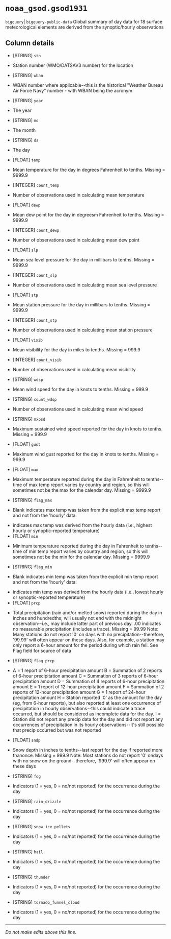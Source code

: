 # `noaa_gsod.gsod1931`
`bigquery`| `bigquery-public-data`
Global summary of day data for 18 surface meteorological elements are derived from the synoptic/hourly observations

## Column details
* [STRING]    `stn`
 - Station number (WMO/DATSAV3 number) for the location
* [STRING]    `wban`
 - WBAN number where applicable--this is the historical "Weather Bureau Air Force Navy" number - with WBAN being the acronym
* [STRING]    `year`
 - The year
* [STRING]    `mo`
 - The month
* [STRING]    `da`
 - The day
* [FLOAT]     `temp`
 - Mean temperature for the day in degrees Fahrenheit to tenths. Missing = 9999.9
* [INTEGER]   `count_temp`
 - Number of observations used in calculating mean temperature
* [FLOAT]     `dewp`
 - Mean dew point for the day in degreesm Fahrenheit to tenths.  Missing = 9999.9
* [INTEGER]   `count_dewp`
 - Number of observations used in calculating mean dew point
* [FLOAT]     `slp`
 - Mean sea level pressure for the day in millibars to tenths. Missing = 9999.9
* [INTEGER]   `count_slp`
 - Number of observations used in calculating mean sea level pressure
* [FLOAT]     `stp`
 - Mean station pressure for the day in millibars to tenths. Missing = 9999.9
* [INTEGER]   `count_stp`
 - Number of observations used in calculating mean station pressure
* [FLOAT]     `visib`
 - Mean visibility for the day in miles to tenths.  Missing = 999.9
* [INTEGER]   `count_visib`
 - Number of observations used in calculating mean visibility
* [STRING]    `wdsp`
 - Mean wind speed for the day in knots to tenths. Missing = 999.9
* [STRING]    `count_wdsp`
 - Number of observations used in calculating mean wind speed
* [STRING]    `mxpsd`
 - Maximum sustained wind speed reported for the day in knots to tenths. Missing = 999.9
* [FLOAT]     `gust`
 - Maximum wind gust reported for the day in knots to tenths. Missing = 999.9
* [FLOAT]     `max`
 - Maximum temperature reported during the day in Fahrenheit to tenths--time of max temp report varies by country and region, so this will sometimes not be the max for the calendar day. Missing = 9999.9
* [STRING]    `flag_max`
 - Blank indicates max temp was taken from the explicit max temp report and not from the 'hourly' data.
* indicates max temp was  derived from the hourly data (i.e., highest hourly or synoptic-reported temperature)
* [FLOAT]     `min`
 - Minimum temperature reported during the day in Fahrenheit to tenths--time of min temp report varies by country and region, so this will sometimes not be the min for the calendar day. Missing = 9999.9
* [STRING]    `flag_min`
 - Blank indicates min temp was taken from the explicit min temp report and not from the 'hourly' data.
* indicates min temp was derived from the hourly data (i.e., lowest hourly or synoptic-reported temperature)
* [FLOAT]     `prcp`
 - Total precipitation (rain and/or melted snow) reported during the day in inches and hundredths; will usually not end with the midnight observation--i.e., may include latter part of previous day. 
.00 indicates no measurable precipitation (includes a trace).
Missing = 99.99
Note: Many stations do not report '0' on days with no precipitation--therefore, '99.99' will often appear on these days. Also, for example, a station may only report a 6-hour amount for the period during which rain fell. See Flag field for source of data
* [STRING]    `flag_prcp`
 - A = 1 report of 6-hour precipitation amount
B = Summation of 2 reports of 6-hour precipitation amount
C = Summation of 3 reports of 6-hour precipitation amount
D = Summation of 4 reports of 6-hour precipitation amount
E = 1 report of 12-hour precipitation amount
F = Summation of 2 reports of 12-hour precipitation amount
G = 1 report of 24-hour precipitation amount
H = Station reported '0' as the amount for the day (eg, from 6-hour reports), but also reported at least one occurrence of precipitation in hourly observations--this could indicate a trace occurred, but should be considered as incomplete data for the day.
I = Station did not report any precip data for the day and did not report any occurrences of precipitation in its hourly observations--it's still possible that precip occurred but was not reported
* [FLOAT]     `sndp`
 - Snow depth in inches to tenths--last report for the day if reported more thanonce. Missing = 999.9
Note: Most stations do not report '0' ondays with no snow on the ground--therefore, '999.9' will often appear on these days
* [STRING]    `fog`
 - Indicators (1 = yes, 0 = no/not reported) for the occurrence during the day
* [STRING]    `rain_drizzle`
 - Indicators (1 = yes, 0 = no/not reported) for the occurrence during the day
* [STRING]    `snow_ice_pellets`
 - Indicators (1 = yes, 0 = no/not reported) for the occurrence during the day
* [STRING]    `hail`
 - Indicators (1 = yes, 0 = no/not reported) for the occurrence during the day
* [STRING]    `thunder`
 - Indicators (1 = yes, 0 = no/not reported) for the occurrence during the day
* [STRING]    `tornado_funnel_cloud`
 - Indicators (1 = yes, 0 = no/not reported) for the occurrence during the day

-------------------------------------------------------------------------------
*Do not make edits above this line.*
